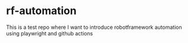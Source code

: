 # rf-automation
This is a test repo where I want to introduce robotframework automation using playwright and github actions
